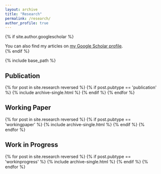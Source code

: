 ```yaml
---
layout: archive
title: "Research"
permalink: /research/
author_profile: true
---
```


{% if site.author.googlescholar %}
  <div class="wordwrap">You can also find my articles on <a href="{{site.author.googlescholar}}">my Google Scholar profile</a>.</div>
{% endif %}

{% include base_path %}

## Publication
{% for post in site.research reversed %}
  {% if post.pubtype == 'publication' %}
      {% include archive-single.html %}
  {% endif %}
{% endfor %}


## Working Paper
{% for post in site.research reversed %}
  {% if post.pubtype == 'workingpaper' %}
      {% include archive-single.html %}
  {% endif %}
{% endfor %}

## Work in Progress
{% for post in site.research reversed %}
  {% if post.pubtype == 'workinprogress' %}
      {% include archive-single.html %}
  {% endif %}
{% endfor %}

